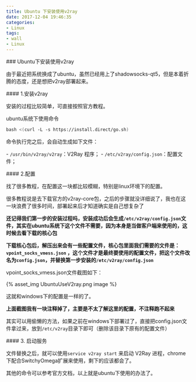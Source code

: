 ```yaml
---
title: Ubuntu 下安装使用v2ray
date: 2017-12-04 19:46:35
categories:
- Linux
tags:
- wall
- Linux
---
```


### Ubuntu下安装使用v2ray

由于最近把系统换成了ubuntu，虽然已经用上了shadowsocks-qt5，但是本着折腾的态度，还是想把v2ray部署起来。

#### 1.安装v2ray

安装的过程比较简单，可直接按照官方教程。

ubuntu系统下使用命令

```bash
bash <(curl -L -s https://install.direct/go.sh)
```

命令执行完之后，会自动生成如下文件：

- `/usr/bin/v2ray/v2ray`：V2Ray 程序；
- `/etc/v2ray/config.json`：配置文件；

#### 2.配置

找了很多教程，在配置这一块都比较模糊，特别是linux环境下的配置。

很多教程说是去下载官方的v2ray-core包，之后的步骤就没详细说了，我也在这一块浪费了很多时间，部署起来后才知道确实是自己想复杂了

<!--more-->

**还记得我们第一步的安装过程吗，安装成功后会生成`/etc/v2ray/config.json`文件，其实在ubuntu系统下这个文件不需要，因为本身是当做客户端来使用的，这时候去看下载的核心包** 

**下载核心包后，解压出来会有一些配置文件，核心包里面我们需要的文件是：`vpoint_socks_vmess.json` ，这个文件才是最终要使用的配置文件，把这个文件改名为`config.json`，并替换第一步安装的`/etc/v2ray/config.json`**

vpoint_socks_vmess.json文件截图如下：

{% asset_img UbuntuUseV2ray.png image %}


这就和windows下的配置是一样的了。

**上面截图我有一块注释掉了，主要是不太了解这里的配置，不注释跑不起来**

其实可以用偷懒的方法，如果之前在windows下部署过了，直接把config.json文件拿过来，放到`/etc/v2ray`目录下即可（删除该目录下原有的配置文件）

#### 3. 启动服务

文件替换之后，就可以使用`service v2ray start` 来启动 V2Ray 进程，chrome下配合SwitchyOmega扩展来使用，剩下的应该都会了。

其他的命令可以参考官方文档，以上就是ubuntu下使用的办法了。